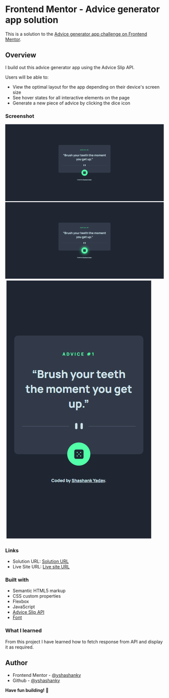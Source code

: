 # Frontend Mentor - Advice generator app solution

This is a solution to the [Advice generator app challenge on Frontend Mentor](https://www.frontendmentor.io/challenges/advice-generator-app-QdUG-13db).

## Overview

I build out this advice generator app using the Advice Slip API.

Users will be able to:

- View the optimal layout for the app depending on their device's screen size
- See hover states for all interactive elements on the page
- Generate a new piece of advice by clicking the dice icon

### Screenshot

![](./design/desktop-deployed-design.png)
![](./design/active-states-deployed.png)
![](./design/mobile-deployed-design.png)

### Links

- Solution URL: [Solution URL](https://github.com/yshashanky/advice-generator-app-main)
- Live Site URL: [Live site URL](https://your-live-site-url.com)

### Built with

- Semantic HTML5 markup
- CSS custom properties
- Flexbox
- JavaScript
- [Advice Slip API](https://api.adviceslip.com)
- [Font](https://fonts.google.com/specimen/Manrope)

### What I learned

From this project I have learned how to fetch response from API and display it as required.

## Author

- Frontend Mentor - [@yshashanky](https://www.frontendmentor.io/profile/yshashanky)
- Github - [@yshashanky](https://github.com/yshashanky)

**Have fun building!** 🚀
